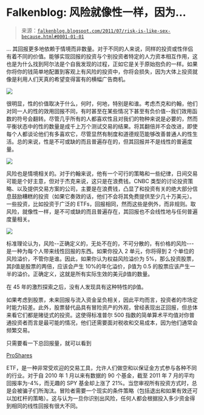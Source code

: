 <!--yml

category: 未分类

date: 2024-05-12 20:49:10

-->

# Falkenblog: 风险就像性一样，因为…

> 来源：[`falkenblog.blogspot.com/2011/07/risk-is-like-sex-because.html#0001-01-01`](http://falkenblog.blogspot.com/2011/07/risk-is-like-sex-because.html#0001-01-01)

… 其回报更多地依赖于情境而非数量。对于不同的人来说，同样的投资或性伴侣有着不同的价值。能够实现回报的投资与个别投资者特定的人力资本相互作用，这也是为什么找到阿尔法是个自我发现的过程，正如它是关于原始抱负的一样。如果你将你的钱简单地配置到客观上有风险的投资中，你将会损失，因为大体上投资就像是利用人们天真的希望变得富有的横幅广告商机。

![](https://blogger.googleusercontent.com/img/b/R29vZ2xl/AVvXsEjs2BVwZAO1MQp8vrPRBEAsGjgWvt5f1WgtR2_FsGtB0Lkk-2FAoBPXsmeqV_YeTWTiNkYbPQH7DmxI2hHlrz9rFPyKLHCgsbxFkPAOcaCBA1CKP7HEhoDlKX5A4Fnplse_ruuCgw/s1600/pul1.jpg)

很明显，性的价值取决于什么，何时，何地，特别是和谁。考虑杰克和约翰，他们对同一人的性的效用回报不同，有时甚至在某些情况下甚至有负价值--我们效用函数的符号会翻转。尽管几乎所有的人都喜欢性且对我们的物种来说是必要的，然而平衡状态中的性的数量是成千上万个测试交易的结果。将其翻倍并不会改进，即使每个人都谈论他们有多喜欢它，尽管显然有制度和道德规范能够改善普通人的性生活。总的来说，性是不可或缺的而且普遍存在的，但其回报并不是线性的普遍度量。

![](https://blogger.googleusercontent.com/img/b/R29vZ2xl/AVvXsEj_qBR9D4vo41n6BmGCMjf5HF80zl5vijmNcr6sCY_16bWGVb0ITSZc143Io495GBDX0SmuvBdIqqE-AXFqK6FUrkrKLis6ky5chPbAkm3ZBz61hRD37UqMHy5_KIAfk8zrkHTBgg/s1600/inv2.jpg)

风险也是情境相关的。对于约翰来说，他有一个可行的策略和一些纪律，日间交易可能是个好主意，但对于杰克来说，这只是在浪费钱。CNBC 类型的讨论投资策略、以及提供交易方案的公司，主要是在浪费钱，凸显了和投资有关的绝大部分信息鼓励糟糕的投资（如果它奏效的话，他们不会将其免费提供至少几十万美元）。一些投资，比如投资于广泛的 ETFs，回报相同，然而这些是例外，而非规则。取风险，就像性一样，是不可或缺的而且普遍存在，其回报也不会线性地与任何普遍度量相关。

![](https://blogger.googleusercontent.com/img/b/R29vZ2xl/AVvXsEj2nwEC7YPj0Odub6Cy7fKYbE47w_LHJqmPKhwRBNHg7apzHe2YZ5tVhfFvt6XYh8SESPeCkKxyukD7Do5bN2O89xobiVV40G6pgZdghkx66tOTH3LekVQGKzefUA3J5UNj3yGPFg/s1600/capline.jpg)

标准理论认为，风险--正确定义的，无处不在的，不可分散的，有价格的风险---是一种为每个人带来线性回报的东西。如果你投入 2 单元，你将得到 2 个单位的风险溢价，不管你是谁。因此，如果你认为权益风险溢价为 5%，那么投资股票，其β值是股票的两倍，应该会产生 10%的年化溢价，β值为 0.5 的股票应该产生一半的溢价。正确定义，这就是所有实际生效的美元β值的数量。

在 45 年的激烈探索之后，没有人发现具有这种特性的β值。

如果考虑到股票，未来回报与流入资金呈负相关，因此平均而言，投资者的市场定时能力较差。此外，股票替代品具有冒险资产的外观，曾经表现出正回报，但总体来看它们都是赌徒式的投资。这使得标准普尔 500 指数的简单算术平均值对你普通投资者而言是最可能的情况，他们还需要面对税收和交易成本，因为他们通常会频繁交易。

只需要看一下总回报量，就可以看到

[ProShares](http://www.proshares.com/funds/?gclid=CNjAufjymqoCFQ7MKgodTgLmxw)

ETF，是一种非常受欢迎的交易工具，允许人们做空和以保证金方式参与各种不同的行业。对于自 2010 年 1 月以来有数据的 90 个基金，截至 2011 年 7 月的平均回报率为-4%，而无趣的 SPY 基金却上涨了 21%。当您审视所有投资方式时，总是会被骗子们所淘汰。冒险者需要一个现实的条件策略（包括退出和如果有效还可以加杠杆的策略）。这与认为一旦你识别出风险，任何人都会根据投入多少资金得到相同的线性回报有很大不同。
